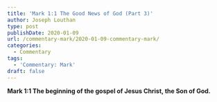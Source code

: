 ```yaml
---
title: 'Mark 1:1 The Good News of God (Part 3)'
author: Joseph Louthan
type: post
publishDate: 2020-01-09
url: /commentary-mark/2020-01-09-commentary-mark/
categories:
  - Commentary
tags:
  - 'Commentary: Mark'
draft: false
---
```


**Mark 1:1 The beginning of the gospel of Jesus Christ, the Son of God.** 

